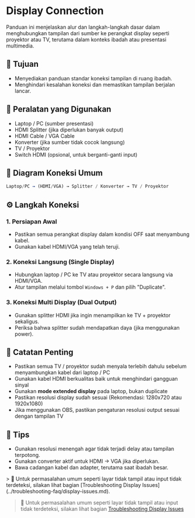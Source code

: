 # Display Connection

Panduan ini menjelaskan alur dan langkah-langkah dasar dalam menghubungkan tampilan dari sumber ke perangkat display seperti proyektor atau TV, terutama dalam konteks ibadah atau presentasi multimedia.

## 🎯 Tujuan

* Menyediakan panduan standar koneksi tampilan di ruang ibadah.
* Menghindari kesalahan koneksi dan memastikan tampilan berjalan lancar.

## 🧰 Peralatan yang Digunakan

* Laptop / PC (sumber presentasi)
* HDMI Splitter (jika diperlukan banyak output)
* HDMI Cable / VGA Cable
* Konverter (jika sumber tidak cocok langsung)
* TV / Proyektor
* Switch HDMI (opsional, untuk berganti-ganti input)

## 🔌 Diagram Koneksi Umum



```js
Laptop/PC → (HDMI/VGA) → Splitter / Konverter → TV / Proyektor
```

## ⚙️ Langkah Koneksi

### 1. Persiapan Awal

* Pastikan semua perangkat display dalam kondisi OFF saat menyambung kabel.
* Gunakan kabel HDMI/VGA yang telah teruji.



### 2. Koneksi Langsung (Single Display)

* Hubungkan laptop / PC ke TV atau proyektor secara langsung via HDMI/VGA.
* Atur tampilan melalui tombol `Windows + P` dan pilih "Duplicate".



### 3. Koneksi Multi Display (Dual Output)

* Gunakan splitter HDMI jika ingin menampilkan ke TV + proyektor sekaligus.
* Periksa bahwa splitter sudah mendapatkan daya (jika menggunakan power).

## 📝 Catatan Penting

* Pastikan semua TV / proyektor sudah menyala terlebih dahulu sebelum menyambungkan kabel dari laptop / PC
* Gunakan kabel HDMI berkualitas baik untuk menghindari gangguan sinyal
* Gunakan **mode extended display** pada laptop, bukan duplicate
* Pastikan resolusi display sudah sesuai (Rekomendasi: 1280x720 atau 1920x1080)
* Jika menggunakan OBS, pastikan pengaturan resolusi output sesuai dengan tampilan TV

## 🧠 Tips

* Gunakan resolusi menengah agar tidak terjadi delay atau tampilan terpotong.
* Gunakan converter aktif untuk HDMI → VGA jika diperlukan.
* Bawa cadangan kabel dan adapter, terutama saat ibadah besar.

\> 📌 Untuk permasalahan umum seperti layar tidak tampil atau input tidak terdeteksi, silakan lihat bagian \[Troubleshooting Display Issues]\(../troubleshooting-faq/display-issues.md).

> 📌 Untuk permasalahan umum seperti layar tidak tampil atau input tidak terdeteksi, silakan lihat bagian [Troubleshooting Display Issues](../troubleshooting-faq/display-issues.md "Troubleshooting Display Issues") 